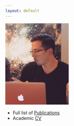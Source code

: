```yaml
---
layout: default
---
```



<img src="jmb.jpg" alt="Drawing" style="width: 200px;"/>



* Full list of [Publications](/pubs.html)
* Academic [CV](/cv/long-cv.pdf)

